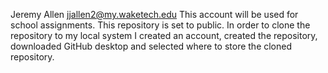 Jeremy Allen jjallen2@my.waketech.edu
This account will be used for school assignments.
This repository is set to public.
In order to clone the repository to my local system I created an account, created the repository, downloaded GitHub desktop and selected where to store the cloned repository.

<!--
**J-Allen-919/J-Allen-919** is a ✨ _special_ ✨ repository because its `README.md` (this file) appears on your GitHub profile.

Here are some ideas to get you started:

- 🔭 I’m currently working on ...
- 🌱 I’m currently learning ...
- 👯 I’m looking to collaborate on ...
- 🤔 I’m looking for help with ...
- 💬 Ask me about ...
- 📫 How to reach me: ...
- 😄 Pronouns: ...
- ⚡ Fun fact: ...
-->
